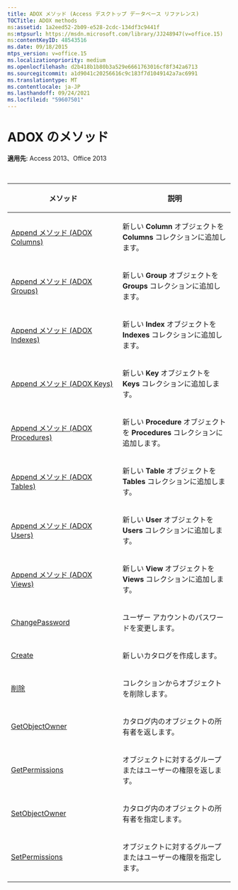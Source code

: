```yaml
---
title: ADOX メソッド (Access デスクトップ データベース リファレンス)
TOCTitle: ADOX methods
ms:assetid: 1a2eed52-2b09-e528-2cdc-134df3c9441f
ms:mtpsurl: https://msdn.microsoft.com/library/JJ248947(v=office.15)
ms:contentKeyID: 48543516
ms.date: 09/18/2015
mtps_version: v=office.15
ms.localizationpriority: medium
ms.openlocfilehash: d2b418b1b80b3a529e6661763016cf8f342a6713
ms.sourcegitcommit: a1d9041c20256616c9c183f7d1049142a7ac6991
ms.translationtype: MT
ms.contentlocale: ja-JP
ms.lasthandoff: 09/24/2021
ms.locfileid: "59607501"
---
```

# <a name="adox-methods"></a>ADOX のメソッド

**適用先**: Access 2013、Office 2013

<br/>

<table>
<colgroup>
<col style="width: 50%" />
<col style="width: 50%" />
</colgroup>
<thead>
<tr class="header">
<th><p>メソッド</p></th>
<th><p>説明</p></th>
</tr>
</thead>
<tbody>
<tr class="odd">
<td><p><a href="append-method-adox-columns.md">Append メソッド (ADOX Columns)</a></p></td>
<td><p>新しい <strong>Column</strong> オブジェクトを <strong>Columns</strong> コレクションに追加します。</p></td>
</tr>
<tr class="even">
<td><p><a href="append-method-adox-groups.md">Append メソッド (ADOX Groups)</a></p></td>
<td><p>新しい <strong>Group</strong> オブジェクトを <strong>Groups</strong> コレクションに追加します。</p></td>
</tr>
<tr class="odd">
<td><p><a href="append-method-adox-indexes.md">Append メソッド (ADOX Indexes)</a></p></td>
<td><p>新しい <strong>Index</strong> オブジェクトを <strong>Indexes</strong> コレクションに追加します。</p></td>
</tr>
<tr class="even">
<td><p><a href="append-method-adox-keys.md">Append メソッド (ADOX Keys)</a></p></td>
<td><p>新しい <strong>Key</strong> オブジェクトを <strong>Keys</strong> コレクションに追加します。</p></td>
</tr>
<tr class="odd">
<td><p><a href="append-method-adox-procedures.md">Append メソッド (ADOX Procedures)</a></p></td>
<td><p>新しい <strong>Procedure</strong> オブジェクトを <strong>Procedures</strong> コレクションに追加します。</p></td>
</tr>
<tr class="even">
<td><p><a href="append-method-adox-tables.md">Append メソッド (ADOX Tables)</a></p></td>
<td><p>新しい <strong>Table</strong> オブジェクトを <strong>Tables</strong> コレクションに追加します。</p></td>
</tr>
<tr class="odd">
<td><p><a href="append-method-adox-users.md">Append メソッド (ADOX Users)</a></p></td>
<td><p>新しい <strong>User</strong> オブジェクトを <strong>Users</strong> コレクションに追加します。</p></td>
</tr>
<tr class="even">
<td><p><a href="append-method-adox-views.md">Append メソッド (ADOX Views)</a></p></td>
<td><p>新しい <strong>View</strong> オブジェクトを <strong>Views</strong> コレクションに追加します。</p></td>
</tr>
<tr class="odd">
<td><p><a href="changepassword-method-adox.md">ChangePassword</a></p></td>
<td><p>ユーザー アカウントのパスワードを変更します。</p></td>
</tr>
<tr class="even">
<td><p><a href="create-method-adox.md">Create</a></p></td>
<td><p>新しいカタログを作成します。</p></td>
</tr>
<tr class="odd">
<td><p><a href="delete-method-adox-collections.md">削除</a></p></td>
<td><p>コレクションからオブジェクトを削除します。</p></td>
</tr>
<tr class="even">
<td><p><a href="getobjectowner-method-adox.md">GetObjectOwner</a></p></td>
<td><p>カタログ内のオブジェクトの所有者を返します。</p></td>
</tr>
<tr class="odd">
<td><p><a href="getpermissions-method-adox.md">GetPermissions</a></p></td>
<td><p>オブジェクトに対するグループまたはユーザーの権限を返します。</p></td>
</tr>
<tr class="even">
<td><p><a href="https://docs.microsoft.com/office/vba/access/concepts/miscellaneous/setobjectowner-method-adox">SetObjectOwner</a></p></td>
<td><p>カタログ内のオブジェクトの所有者を指定します。</p></td>
</tr>
<tr class="odd">
<td><p><a href="setpermissions-method-adox.md">SetPermissions</a></p></td>
<td><p>オブジェクトに対するグループまたはユーザーの権限を指定します。</p></td>
</tr>
</tbody>
</table>

<br/>
